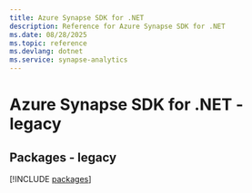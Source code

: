 ```yaml
---
title: Azure Synapse SDK for .NET
description: Reference for Azure Synapse SDK for .NET
ms.date: 08/28/2025
ms.topic: reference
ms.devlang: dotnet
ms.service: synapse-analytics
---
```

# Azure Synapse SDK for .NET - legacy
## Packages - legacy
[!INCLUDE [packages](synapse-index.md)]